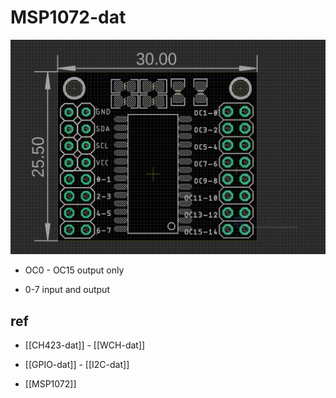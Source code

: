 
# MSP1072-dat


![](2024-01-19-16-59-21.png)

- OC0 - OC15 output only 

- 0-7 input and output 


## ref 

- [[CH423-dat]] - [[WCH-dat]] 

- [[GPIO-dat]] - [[I2C-dat]]


- [[MSP1072]]